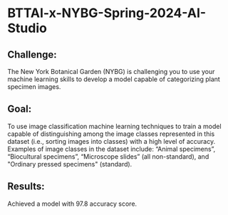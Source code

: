 # BTTAI-x-NYBG-Spring-2024-AI-Studio

## Challenge: 
The New York Botanical Garden (NYBG) is challenging you to use your machine learning skills to develop a model capable of categorizing plant specimen images. 

## Goal:
To use image classification machine learning techniques to train a model capable of distinguishing among the image classes represented in this dataset (i.e., sorting images into classes) with a high level of accuracy. Examples of image classes in the dataset include: “Animal specimens”, “Biocultural specimens”, “Microscope slides” (all non-standard), and "Ordinary pressed specimens" (standard). 

## Results:
Achieved a model with 97.8 accuracy score.
